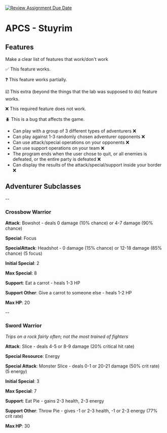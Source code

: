 [![Review Assignment Due Date](https://classroom.github.com/assets/deadline-readme-button-22041afd0340ce965d47ae6ef1cefeee28c7c493a6346c4f15d667ab976d596c.svg)](https://classroom.github.com/a/KprAwj1n)
# APCS - Stuyrim

## Features

Make a clear list of features that work/don't work

:white_check_mark: This feature works.

:question: This feature works partially.

:ballot_box_with_check: This extra (beyond the things that the lab was supposed to do) feature works.

:x: This required feature does not work.

:beetle: This is a bug that affects the game.

* Can play with a group of 3 different types of adventurers :x:
* Can play against 1-3 randomly chosen adventurer opponents :x:
* Can use attack/special operations on your opponents :x:
* Can use support operations on your team :x:
* The program ends when the user chose to quit, or all enemies is defeated, or the entire party is defeated :x:
* Can display the results of the attack/special/support inside your border :x:

## Adventurer Subclasses

--

### Crossbow Warrior

**Attack**: Bowshot - deals 0 damage (10% chance) or 4-7 damage (90% chance)

**Special**: Focus

**SpecialAttack**: Headshot - 0 damage (15% chance) or 12-18 damage (85% chance) (5 focus)

**Initial Special**: 2

**Max Special**: 8

**Support**: Eat a carrot - heals 1-3 HP

**Support Other**: Give a carrot to someone else - heals 1-2 HP

**Max HP**: 20

--

### Sword Warrior

*Trips on a rock fairly often; not the most trained of fighters*

**Attack**: Slice - deals 4-5 or 8-9 damage (20% critical hit rate)

**Special Resource**: Energy

**Special Attack**: Monster Slice - deals 0-1 or 20-21 damage (50% crit rate) (5 energy)

**Initial Special**: 3

**Max Special**: 7

**Support**: Eat Pie - gains 2-3 health, 2-3 energy

**Support Other**: Throw Pie - gives -1 or 2-3 health, -1 or 2-3 energy (77% crit rate)

**Max HP**: 30

